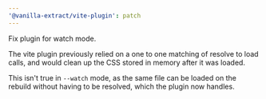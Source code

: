 ```yaml
---
'@vanilla-extract/vite-plugin': patch
---
```


Fix plugin for watch mode.

The vite plugin previously relied on a one to one matching of resolve to load calls, and would clean up the CSS stored in memory after it was loaded.

This isn't true in `--watch` mode, as the same file can be loaded on the rebuild without having to be resolved, which the plugin now handles.